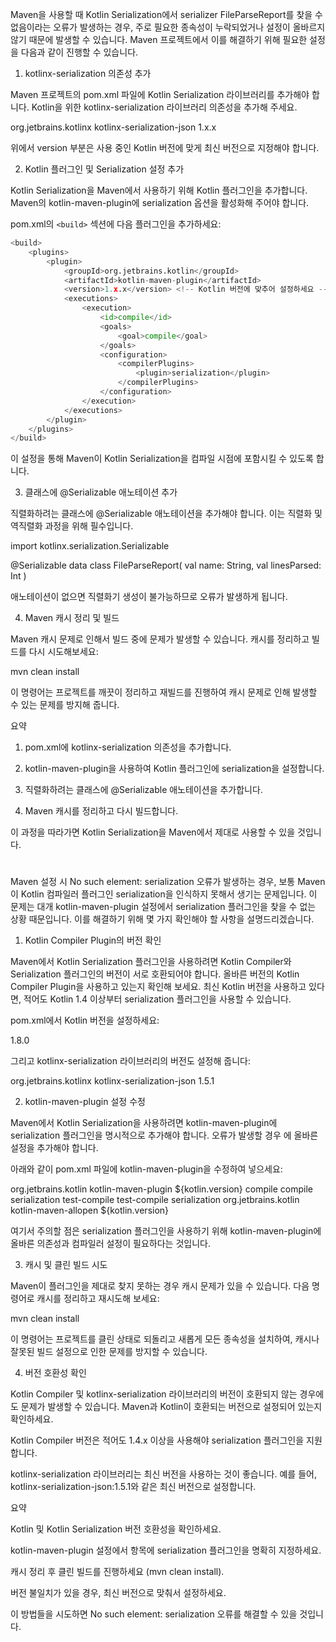Maven을 사용할 때 Kotlin Serialization에서 serializer FileParseReport를 찾을 수 없음이라는 오류가 발생하는 경우, 주로 필요한 종속성이 누락되었거나 설정이 올바르지 않기 때문에 발생할 수 있습니다. Maven 프로젝트에서 이를 해결하기 위해 필요한 설정을 다음과 같이 진행할 수 있습니다.

1. kotlinx-serialization 의존성 추가

Maven 프로젝트의 pom.xml 파일에 Kotlin Serialization 라이브러리를 추가해야 합니다. Kotlin을 위한 kotlinx-serialization 라이브러리 의존성을 추가해 주세요.

<dependency>
    <groupId>org.jetbrains.kotlinx</groupId>
    <artifactId>kotlinx-serialization-json</artifactId>
    <version>1.x.x</version> <!-- 최신 버전으로 변경하세요 -->
</dependency>

위에서 version 부분은 사용 중인 Kotlin 버전에 맞게 최신 버전으로 지정해야 합니다.

2. Kotlin 플러그인 및 Serialization 설정 추가

Kotlin Serialization을 Maven에서 사용하기 위해 Kotlin 플러그인을 추가합니다. Maven의 kotlin-maven-plugin에 serialization 옵션을 활성화해 주어야 합니다.

pom.xml의 `<build>` 섹션에 다음 플러그인을 추가하세요:
```python
<build>
    <plugins>
        <plugin>
            <groupId>org.jetbrains.kotlin</groupId>
            <artifactId>kotlin-maven-plugin</artifactId>
            <version>1.x.x</version> <!-- Kotlin 버전에 맞추어 설정하세요 -->
            <executions>
                <execution>
                    <id>compile</id>
                    <goals>
                        <goal>compile</goal>
                    </goals>
                    <configuration>
                        <compilerPlugins>
                            <plugin>serialization</plugin>
                        </compilerPlugins>
                    </configuration>
                </execution>
            </executions>
        </plugin>
    </plugins>
</build>
```

이 설정을 통해 Maven이 Kotlin Serialization을 컴파일 시점에 포함시킬 수 있도록 합니다.

3. 클래스에 @Serializable 애노테이션 추가

직렬화하려는 클래스에 @Serializable 애노테이션을 추가해야 합니다. 이는 직렬화 및 역직렬화 과정을 위해 필수입니다.

import kotlinx.serialization.Serializable

@Serializable
data class FileParseReport(
    val name: String,
    val linesParsed: Int
)

애노테이션이 없으면 직렬화기 생성이 불가능하므로 오류가 발생하게 됩니다.

4. Maven 캐시 정리 및 빌드

Maven 캐시 문제로 인해서 빌드 중에 문제가 발생할 수 있습니다. 캐시를 정리하고 빌드를 다시 시도해보세요:

mvn clean install

이 명령어는 프로젝트를 깨끗이 정리하고 재빌드를 진행하여 캐시 문제로 인해 발생할 수 있는 문제를 방지해 줍니다.

요약

1. pom.xml에 kotlinx-serialization 의존성을 추가합니다.


2. kotlin-maven-plugin을 사용하여 Kotlin 플러그인에 serialization을 설정합니다.


3. 직렬화하려는 클래스에 @Serializable 애노테이션을 추가합니다.


4. Maven 캐시를 정리하고 다시 빌드합니다.



이 과정을 따라가면 Kotlin Serialization을 Maven에서 제대로 사용할 수 있을 것입니다.


#

Maven 설정 시 No such element: serialization 오류가 발생하는 경우, 보통 Maven이 Kotlin 컴파일러 플러그인 serialization을 인식하지 못해서 생기는 문제입니다. 이 문제는 대개 kotlin-maven-plugin 설정에서 serialization 플러그인을 찾을 수 없는 상황 때문입니다. 이를 해결하기 위해 몇 가지 확인해야 할 사항을 설명드리겠습니다.

1. Kotlin Compiler Plugin의 버전 확인

Maven에서 Kotlin Serialization 플러그인을 사용하려면 Kotlin Compiler와 Serialization 플러그인의 버전이 서로 호환되어야 합니다. 올바른 버전의 Kotlin Compiler Plugin을 사용하고 있는지 확인해 보세요. 최신 Kotlin 버전을 사용하고 있다면, 적어도 Kotlin 1.4 이상부터 serialization 플러그인을 사용할 수 있습니다.

pom.xml에서 Kotlin 버전을 설정하세요:

<properties>
    <kotlin.version>1.8.0</kotlin.version> <!-- 사용 중인 Kotlin 버전에 맞게 변경 -->
</properties>

그리고 kotlinx-serialization 라이브러리의 버전도 설정해 줍니다:

<dependency>
    <groupId>org.jetbrains.kotlinx</groupId>
    <artifactId>kotlinx-serialization-json</artifactId>
    <version>1.5.1</version> <!-- 최신 버전 사용 -->
</dependency>

2. kotlin-maven-plugin 설정 수정

Maven에서 Kotlin Serialization을 사용하려면 kotlin-maven-plugin에 serialization 플러그인을 명시적으로 추가해야 합니다. 오류가 발생할 경우 <compilerPlugins>에 올바른 설정을 추가해야 합니다.

아래와 같이 pom.xml 파일에 kotlin-maven-plugin을 수정하여 넣으세요:

<build>
    <plugins>
        <plugin>
            <groupId>org.jetbrains.kotlin</groupId>
            <artifactId>kotlin-maven-plugin</artifactId>
            <version>${kotlin.version}</version>
            <executions>
                <execution>
                    <id>compile</id>
                    <goals>
                        <goal>compile</goal>
                    </goals>
                    <configuration>
                        <compilerPlugins>
                            <plugin>serialization</plugin>
                        </compilerPlugins>
                    </configuration>
                </execution>
                <execution>
                    <id>test-compile</id>
                    <goals>
                        <goal>test-compile</goal>
                    </goals>
                    <configuration>
                        <compilerPlugins>
                            <plugin>serialization</plugin>
                        </compilerPlugins>
                    </configuration>
                </execution>
            </executions>
            <dependencies>
                <dependency>
                    <groupId>org.jetbrains.kotlin</groupId>
                    <artifactId>kotlin-maven-allopen</artifactId>
                    <version>${kotlin.version}</version>
                </dependency>
            </dependencies>
        </plugin>
    </plugins>
</build>

여기서 주의할 점은 serialization 플러그인을 사용하기 위해 kotlin-maven-plugin에 올바른 의존성과 컴파일러 설정이 필요하다는 것입니다.

3. 캐시 및 클린 빌드 시도

Maven이 플러그인을 제대로 찾지 못하는 경우 캐시 문제가 있을 수 있습니다. 다음 명령어로 캐시를 정리하고 재시도해 보세요:

mvn clean install

이 명령어는 프로젝트를 클린 상태로 되돌리고 새롭게 모든 종속성을 설치하여, 캐시나 잘못된 빌드 설정으로 인한 문제를 방지할 수 있습니다.

4. 버전 호환성 확인

Kotlin Compiler 및 kotlinx-serialization 라이브러리의 버전이 호환되지 않는 경우에도 문제가 발생할 수 있습니다. Maven과 Kotlin이 호환되는 버전으로 설정되어 있는지 확인하세요.

Kotlin Compiler 버전은 적어도 1.4.x 이상을 사용해야 serialization 플러그인을 지원합니다.

kotlinx-serialization 라이브러리는 최신 버전을 사용하는 것이 좋습니다. 예를 들어, kotlinx-serialization-json:1.5.1와 같은 최신 버전으로 설정합니다.


요약

Kotlin 및 Kotlin Serialization 버전 호환성을 확인하세요.

kotlin-maven-plugin 설정에서 <compilerPlugins> 항목에 serialization 플러그인을 명확히 지정하세요.

캐시 정리 후 클린 빌드를 진행하세요 (mvn clean install).

버전 불일치가 있을 경우, 최신 버전으로 맞춰서 설정하세요.


이 방법들을 시도하면 No such element: serialization 오류를 해결할 수 있을 것입니다.


